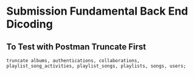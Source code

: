 # Submission Fundamental Back End Dicoding

## To Test with Postman Truncate First

```
truncate albums, authentications, collaborations, playlist_song_activities, playlist_songs, playlists, songs, users;
```
